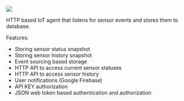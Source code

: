 
<a href="https://travis-ci.org/vilppu/yog-robot.agent"><img src="https://travis-ci.org/vilppu/yog-robot.agent.svg?branch=master"></a>

HTTP based IoT agent that listens for sensor events and stores them to database.

Features:
- Storing sensor status snapshot
- Storing sensor history snapshot
- Event sourcing based storage
- HTTP API to access current sensor statuses
- HTTP API to access sensor history
- User notifications (Google Firebase)
- API KEY authorization
- JSON web token based authentication and authorization

